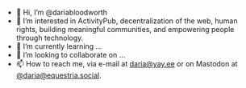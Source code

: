 - 👋 Hi, I’m @dariabloodworth
- 👀 I’m interested in ActivityPub, decentralization of the web, human rights, building meaningful communities, and empowering people through technology.
- 🌱 I’m currently learning ...
- 💞️ I’m looking to collaborate on ...
- 📫 How to reach me, via e-mail at daria@yay.ee or on Mastodon at [@daria@equestria.social](https://equestria.social/web/@daria).

<!---
dariabloodworth/dariabloodworth is a ✨ special ✨ repository because its `README.md` (this file) appears on your GitHub profile.
You can click the Preview link to take a look at your changes.
--->
